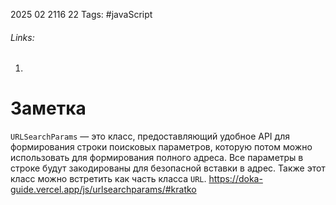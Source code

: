 2025 02 2116 22
Tags: #javaScript 
###### Links: 
1) 
# Заметка
`URLSearchParams` — это класс, предоставляющий удобное API для формирования строки поисковых параметров, которую потом можно использовать для формирования полного адреса. Все параметры в строке будут закодированы для безопасной вставки в адрес. Также этот класс можно встретить как часть класса `URL`.
https://doka-guide.vercel.app/js/urlsearchparams/#kratko
